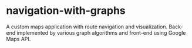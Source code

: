 # navigation-with-graphs
A custom maps application with route navigation and visualization. Back-end implemented by various graph algorithms and front-end using Google Maps API.
